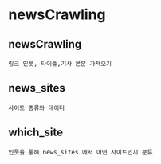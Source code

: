 # newsCrawling

## newsCrawling

    링크 인풋, 타이틀,기사 본문 가져오기

## news_sites

    사이트 종류와 데이터

## which_site

    인풋을 통해 news_sites 에서 어떤 사이트인지 분류
